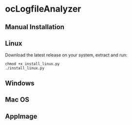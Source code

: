 # ocLogfileAnalyzer

## Manual Installation

## Linux

Download the latest release on your system, extract and run:

```
chmod +x install_linux.py
./install_linux.py    
```

## Windows



## Mac OS

## AppImage

